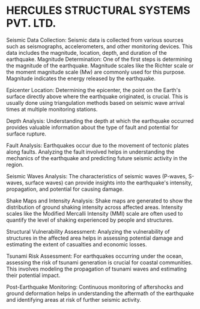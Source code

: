 # HERCULES STRUCTURAL SYSTEMS PVT. LTD.
Seismic Data Collection: Seismic data is collected from various sources such as seismographs, accelerometers, and other monitoring devices. This data includes the magnitude, location, depth, and duration of the earthquake.
Magnitude Determination: One of the first steps is determining the magnitude of the earthquake. Magnitude scales like the Richter scale or the moment magnitude scale (Mw) are commonly used for this purpose. Magnitude indicates the energy released by the earthquake.

Epicenter Location: Determining the epicenter, the point on the Earth's surface directly above where the earthquake originated, is crucial. This is usually done using triangulation methods based on seismic wave arrival times at multiple monitoring stations.

Depth Analysis: Understanding the depth at which the earthquake occurred provides valuable information about the type of fault and potential for surface rupture.

Fault Analysis: Earthquakes occur due to the movement of tectonic plates along faults. Analyzing the fault involved helps in understanding the mechanics of the earthquake and predicting future seismic activity in the region.

Seismic Waves Analysis: The characteristics of seismic waves (P-waves, S-waves, surface waves) can provide insights into the earthquake's intensity, propagation, and potential for causing damage.

Shake Maps and Intensity Analysis: Shake maps are generated to show the distribution of ground shaking intensity across affected areas. Intensity scales like the Modified Mercalli Intensity (MMI) scale are often used to quantify the level of shaking experienced by people and structures.

Structural Vulnerability Assessment: Analyzing the vulnerability of structures in the affected area helps in assessing potential damage and estimating the extent of casualties and economic losses.

Tsunami Risk Assessment: For earthquakes occurring under the ocean, assessing the risk of tsunami generation is crucial for coastal communities. This involves modeling the propagation of tsunami waves and estimating their potential impact.

Post-Earthquake Monitoring: Continuous monitoring of aftershocks and ground deformation helps in understanding the aftermath of the earthquake and identifying areas at risk of further seismic activity.
